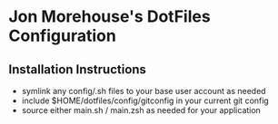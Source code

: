 Jon Morehouse's DotFiles Configuration
=

Installation Instructions
-

-	symlink any config/.sh files to your base user account as needed
-	include $HOME/dotfiles/config/gitconfig in your current git config
-	source either main.sh / main.zsh as needed for your application





